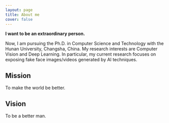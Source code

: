 ```yaml
---
layout: page
title: About me
cover: false
---
```


**I want to be an extraordinary person.**

Now, I am pursuing the Ph.D. in Computer Science and Technology with the Hunan University, Changsha, China. My research interests are Computer Vision and Deep Learning. In particular, my current research focuses on exposing fake face images/videos generated by AI techniques.

## Mission
To make the world be better.

## Vision
To be a better man.


